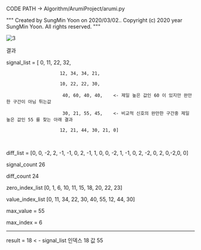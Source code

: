 CODE PATH -> Algorithm/ArumiProject/arumi.py   

"""
Created by SungMin Yoon on 2020/03/02..
Copyright (c) 2020 year SungMin Yoon. All rights reserved.
"""

![3](https://user-images.githubusercontent.com/19296155/148867315-1fdb9f6e-80eb-4d73-ae48-dd620ed43e28.png)
 
 결과

signal_list = [ 0, 11, 22, 32, 

                        12, 34, 34, 21, 

                        10, 22, 22, 30, 

                         40, 60, 40, 40,    <- 제일 높은 값인 60 이 있지만 완만한 구간이 아님 튀는값

                         30, 21, 55, 45,    <- 비교적 신호의 완만한 구간중 제일 높은 값인 55 를 찾는 아래 결과

                        12, 21, 44, 30, 21, 0]

​

diff_list = [0, 0, -2, 2, -1, -1, 0, 2, -1, 1, 0, 0, -2, 1, -1, 0, 2, -2, 0, 2,  0,-2,0, 0]

signal_count 26

diff_count 24

zero_index_list [0, 1, 6, 10, 11, 15, 18, 20, 22, 23]

value_index_list [0, 11, 34, 22, 30, 40, 55, 12, 44, 30]

max_value = 55

max_index = 6

------------------------------

result = 18 < - signal_list 인덱스 18 값 55

